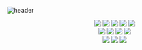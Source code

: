 ![header](https://capsule-render.vercel.app/api?type=waving&color=gradient&height=300&section=header&text=I'm%20Seonwoo%20Kim!!&fontSize=50)

<div align="center">
	<img src="https://img.shields.io/badge/Python-FFD43B?style=for-the-badge&logo=python&logoColor=blue" />
	<img src="https://img.shields.io/badge/Django-092E20?style=for-the-badge&logo=django&logoColor=green" />
	<img src="https://img.shields.io/badge/PostgreSQL-316192?style=for-the-badge&logo=postgresql&logoColor=white" />
	<img src="https://img.shields.io/badge/fastapi-109989?style=for-the-badge&logo=FASTAPI&logoColor=white" />
	<img src="https://img.shields.io/badge/React-20232A?style=for-the-badge&logo=react&logoColor=61DAFB" />
	<br>
  <img src="https://img.shields.io/badge/Redux-593D88?style=for-the-badge&logo=redux&logoColor=white" />
	<img src="https://img.shields.io/badge/Docker-2CA5E0?style=for-the-badge&logo=docker&logoColor=white" />
	<img src="https://img.shields.io/badge/Apache_Kafka-231F20?style=for-the-badge&logo=apache-kafka&logoColor=white" />
	<img src="https://img.shields.io/badge/redis-%23DD0031.svg?&style=for-the-badge&logo=redis&logoColor=white" />
	<br>
	<img src="https://img.shields.io/badge/Go-00ADD8?style=for-the-badge&logo=go&logoColor=white" />
	<img src="https://img.shields.io/badge/Oracle-F80000?style=for-the-badge&logo=oracle&logoColor=black" />
	<img src="https://img.shields.io/badge/microsoft%20azure-0089D6?style=for-the-badge&logo=microsoft-azure&logoColor=white" />
</div>


<!--
**onaries/onaries** is a ✨ _special_ ✨ repository because its `README.md` (this file) appears on your GitHub profile.

Here are some ideas to get you started:

- 🔭 I’m currently working on ...
- 🌱 I’m currently learning ...
- 👯 I’m looking to collaborate on ...
- 🤔 I’m looking for help with ...
- 💬 Ask me about ...
- 📫 How to reach me: ...
- 😄 Pronouns: ...
- ⚡ Fun fact: ...
-->

